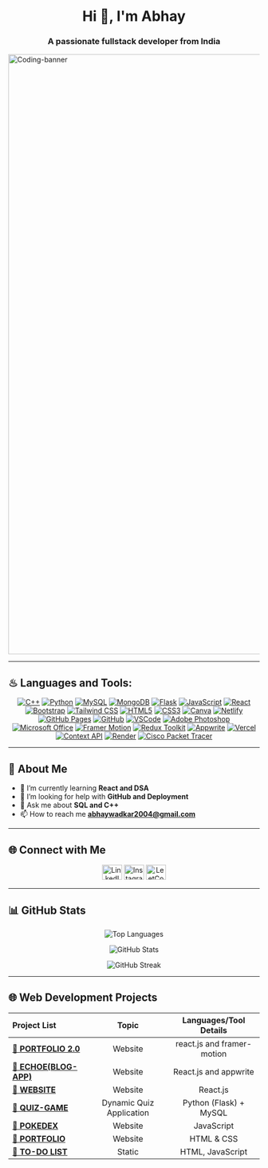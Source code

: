 <h1 align="center">Hi 👋, I'm Abhay</h1>
<h3 align="center">A passionate fullstack developer from India</h3>
<img align="center" alt="Coding-banner" width="1200" src="https://64.media.tumblr.com/54805606e41234da265775f4ee8631ef/41d4a35f37c5abf1-f6/s1280x1920/c86995ddee2840dabfff99995367a58ed1382687.gifv">

---

## ♨ Languages and Tools:
<p align="center">
  <a href="https://isocpp.org/" target="_blank"><img src="https://img.shields.io/badge/C++-00599C?style=for-the-badge&logo=cplusplus&logoColor=white" alt="C++"></a>
  <a href="https://www.python.org/" target="_blank"><img src="https://img.shields.io/badge/Python-3776AB?style=for-the-badge&logo=python&logoColor=white" alt="Python"></a>
  <a href="https://www.mysql.com/" target="_blank"><img src="https://img.shields.io/badge/MySQL-4479A1?style=for-the-badge&logo=mysql&logoColor=white" alt="MySQL"></a>
  <a href="https://www.mongodb.com/" target="_blank"><img src="https://img.shields.io/badge/MongoDB-47A248?style=for-the-badge&logo=mongodb&logoColor=white" alt="MongoDB"></a>
  <a href="https://flask.palletsprojects.com/" target="_blank"><img src="https://img.shields.io/badge/Flask-000000?style=for-the-badge&logo=flask&logoColor=white" alt="Flask"></a>
  <a href="https://developer.mozilla.org/en-US/docs/Web/JavaScript" target="_blank"><img src="https://img.shields.io/badge/JavaScript-323330?style=for-the-badge&logo=javascript&logoColor=F7DF1E" alt="JavaScript"></a>
  <a href="https://reactjs.org/" target="_blank"><img src="https://img.shields.io/badge/React-20232A?style=for-the-badge&logo=react&logoColor=61DAFB" alt="React"></a>
  <a href="https://getbootstrap.com" target="_blank"><img src="https://img.shields.io/badge/Bootstrap-563D7C?style=for-the-badge&logo=bootstrap&logoColor=white" alt="Bootstrap"></a>
  <a href="https://tailwindcss.com/" target="_blank"><img src="https://img.shields.io/badge/Tailwind_CSS-38B2AC?style=for-the-badge&logo=tailwind-css&logoColor=white" alt="Tailwind CSS"></a>
  <a href="https://www.w3.org/html/" target="_blank"><img src="https://img.shields.io/badge/HTML5-E34F26?style=for-the-badge&logo=html5&logoColor=white" alt="HTML5"></a>
  <a href="https://www.w3schools.com/css/" target="_blank"><img src="https://img.shields.io/badge/CSS3-1572B6?style=for-the-badge&logo=css3&logoColor=white" alt="CSS3"></a>
  <a href="https://www.canva.com/" target="_blank"><img src="https://img.shields.io/badge/Canva-%2300C4CC.svg?&style=for-the-badge&logo=Canva&logoColor=white" alt="Canva"></a>
  <a href="https://www.netlify.com/" target="_blank"><img src="https://img.shields.io/badge/Netlify-00C7B7?style=for-the-badge&logo=netlify&logoColor=white" alt="Netlify"></a>
  <a href="https://pages.github.com/" target="_blank"><img src="https://img.shields.io/badge/GitHub%20Pages-222222?style=for-the-badge&logo=GitHub%20Pages&logoColor=white" alt="GitHub Pages"></a>
  <a href="https://github.com/" target="_blank"><img src="https://img.shields.io/badge/GitHub-181717?style=for-the-badge&logo=github&logoColor=white" alt="GitHub"></a>
  <a href="https://code.visualstudio.com/" target="_blank"><img src="https://img.shields.io/badge/VSCode-0078D4?style=for-the-badge&logo=visual%20studio%20code&logoColor=white" alt="VSCode"></a>
  <a href="https://www.adobe.com/in/products/photoshop.html" target="_blank"><img src="https://img.shields.io/badge/Adobe%20Photoshop-31A8FF?style=for-the-badge&logo=Adobe%20Photoshop&logoColor=black" alt="Adobe Photoshop"></a>
  <a href="https://www.office.com/" target="_blank"><img src="https://img.shields.io/badge/Microsoft_Office-D83B01?style=for-the-badge&logo=microsoft-office&logoColor=white" alt="Microsoft Office"></a>
  <a href="https://www.framer.com/motion/" target="_blank"><img src="https://img.shields.io/badge/Framer%20Motion-0055FF?style=for-the-badge&logo=framer&logoColor=white" alt="Framer Motion"></a>
  <a href="https://redux-toolkit.js.org/" target="_blank"><img src="https://img.shields.io/badge/Redux%20Toolkit-764ABC?style=for-the-badge&logo=redux&logoColor=white" alt="Redux Toolkit"></a>
  <a href="https://appwrite.io/" target="_blank"><img src="https://img.shields.io/badge/Appwrite-F02E65?style=for-the-badge&logo=appwrite&logoColor=white" alt="Appwrite"></a>
  <a href="https://vercel.com/" target="_blank"><img src="https://img.shields.io/badge/Vercel-000000?style=for-the-badge&logo=vercel&logoColor=white" alt="Vercel"></a>
  <a href="https://reactjs.org/docs/context.html" target="_blank"><img src="https://img.shields.io/badge/Context%20API-61DAFB?style=for-the-badge&logo=react&logoColor=white" alt="Context API"></a>
  <a href="https://render.com/" target="_blank"><img src="https://img.shields.io/badge/Render-46E3B7?style=for-the-badge&logo=render&logoColor=white" alt="Render"></a>
  <a href="https://www.netacad.com/courses/packet-tracer" target="_blank"><img src="https://img.shields.io/badge/Cisco%20Packet%20Tracer-1BA0D7?style=for-the-badge&logo=cisco&logoColor=white" alt="Cisco Packet Tracer"></a>
</p>

---

## 🌟 About Me

- 🌱 I’m currently learning **React and DSA**
- 🤝 I’m looking for help with **GitHub and Deployment**
- 💬 Ask me about **SQL and C++**
- 📫 How to reach me **abhaywadkar2004@gmail.com**

---

## 🌐 Connect with Me

<p align="center">
  <a href="https://linkedin.com/in/abhay wadkar" target="_blank"><img src="https://raw.githubusercontent.com/rahuldkjain/github-profile-readme-generator/master/src/images/icons/Social/linked-in-alt.svg" alt="LinkedIn" height="30" width="40" /></a>
  <a href="https://instagram.com/abhhay____" target="_blank"><img src="https://raw.githubusercontent.com/rahuldkjain/github-profile-readme-generator/master/src/images/icons/Social/instagram.svg" alt="Instagram" height="30" width="40" /></a>
  <a href="https://www.leetcode.com/abhaywadkar2004" target="_blank"><img src="https://raw.githubusercontent.com/rahuldkjain/github-profile-readme-generator/master/src/images/icons/Social/leet-code.svg" alt="LeetCode" height="30" width="40" /></a>
</p>

---

## 📊 GitHub Stats

<p align="center">
  <img src="https://github-readme-stats.vercel.app/api/top-langs?username=abhaywadkar04&show_icons=true&locale=en&layout=compact" alt="Top Languages" />
</p>

<p align="center">
  <img src="https://github-readme-stats.vercel.app/api?username=abhaywadkar04&show_icons=true&locale=en" alt="GitHub Stats" />
</p>

<p align="center">
  <img src="https://github-readme-streak-stats.herokuapp.com/?user=abhaywadkar04&" alt="GitHub Streak" />
</p>

---

## 🌐 Web Development Projects 

| Project List | Topic | Languages/Tool Details |
| :--- | :---: | :---: |
| [**🔗 PORTFOLIO 2.0**](https://abhay-portfolio-04.netlify.app) | Website | react.js and framer-motion |
| [**🔗 ECHOE(BLOG-APP)**](https://appwriteblog-two-tau.vercel.app/)| Website | React.js and appwrite |
| [**🔗 WEBSITE**](https://starlit-granita-b5ebef.netlify.app/) | Website | React.js |
| [**🔗 QUIZ-GAME**]() | Dynamic Quiz Application | Python (Flask) + MySQL |
| [**🔗 POKEDEX**](https://pokiii.netlify.app) | Website | JavaScript |
| [**🔗 PORTFOLIO**](https://glowing-rugelach-feca45.netlify.app/) | Website | HTML & CSS |
| [**🔗 TO-DO LIST**](https://adorable-sundae-f32588.netlify.app/) | Static | HTML, JavaScript |

